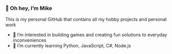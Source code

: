 ### 👋 Oh hey, I’m Mike
This is my personal GitHub that contains all my hobby projects and personal work
- 👀 I’m interested in building games and creating fun solutions to everyday inconveniences
- 🌱 I’m currently learning Python, JavaScript, C#, Node.js

<!--- <img src="https://github-readme-stats.vercel.app/api?username=mcmiller905"/>

<img src="https://github-readme-stats.vercel.app/api/top-langs/?username=mcmiller905"/> --->
  
<!---
mcmiller905/mcmiller905 is a ✨ special ✨ repository because its `README.md` (this file) appears on your GitHub profile.
You can click the Preview link to take a look at your changes.
--->
